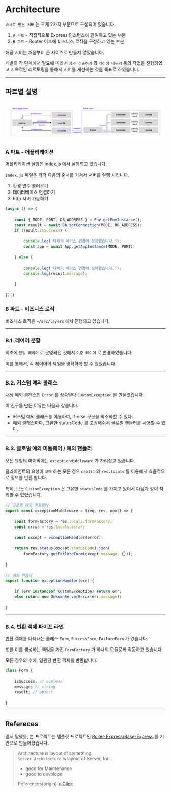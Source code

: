 # Architecture

`과제로 만든 서버` 는 크게 2가지 부분으로 구성되어 있습니다.

1. `A 파트` - 직접적으로 Express 인스턴스에 관여하고 있는 부분
2. `B 파트` - Router 이후에 비즈니스 로직을 구성하고 있는 부분

해당 서버는 처음부터 큰 사이즈로 만들지 않았습니다.

개발의 각 단계에서 필요에 따라서 `함수 추출하기` 와 `레이어 나누기` 등의 작업을 진행하였고 지속적인 리팩토링을 통해서 서버를 개선하는 것을 목표로 하였습니다.

<hr>

## 파트별 설명

<img src="./ARCHITECTURE.png" style="width: 700px;">

### A 파트 - 어플리케이션

어플리케이션 실행은 index.js 에서 실행되고 있습니다.

`index.js` 파일은 각각 다음의 순서를 거쳐서 서버를 실행 시킵니다.

1. 환경 변수 불러오기
2. 데이터베이스 연결하기
3. http 서버 가동하기

```javascript
(async () => {

    const { MODE, PORT, DB_ADDRESS } = Env.getEnvInstance();
    const result = await Db.setConnection(MODE, DB_ADDRESS);
    if (result.isSuccess) {

        console.log('데이터 베이스 연결에 성공했습니다.');
        const app = await App.getAppInstance(MODE, PORT);

    } else {

        console.log('데이터 베이스 연결에 실패했습니다.');
        console.log(result.message);

    }

})()
```

### B 파트 - 비즈니스 로직

비즈니스 로직은 `~/src/layers` 에서 진행되고 있습니다.

<hr>

### B.1. 레이어 분할

최초에 `단일 레이어` 로 운영되던 것에서 `이중 레이어` 로 변경하였습니다.

이를 통해서, 각 레이어의 책임을 명확하게 할 수 있었습니다.

<hr>

### B.2. 커스텀 예외 클래스

내장 예외 클래스인 `Error` 를 상속받아 `CustomException` 을 만들었습니다.

이 친구를 만든 이유는 다음과 같습니다.

- 커스텀 예외 클래스를 이용하여, if-else 구문을 최소화할 수 있다.
- 예외 클래스마다, 고유한 statusCode 를 고정해줘서 글로벌 핸들러를 사용할 수 있다.

<hr>

### B.3. 글로벌 예외 미들웨어 / 예외 핸들러

모든 요청의 마지막에는 `exceptionMiddleware` 가 자리잡고 있습니다.

클라이언트의 요청이 `실패` 하는 모든 경우 `next()` 와 `res.locals` 를 이용해서 효율적으로 정보를 반환 합니다.

특히, 모든 `CustomException` 은 고유한 `statusCode` 를 가지고 있어서 다음과 같이 처리할 수 있었습니다.

```javascript
// 글로벌 예외 미들웨어
export const exceptionMiddleware = (req, res, next) => {

    const formFactory = res.locals.formFactory;
    const error = res.locals.error;

    const except = exceptionHandler(error);

    return res.status(except.statusCode).json(
        formFactory.getFailureForm(except.message, {}));

}

// 예외 핸들러
export function exceptionHandler(err) {

    if (err instanceof CustomException) return err;
    else return new UnkownServerError(err.message);

}
```

<hr>

### B.4. 반환 객체 파이프 라인

반환 객체를 나타내는 클래스 `Form`, `SuccessForm`, `FailureForm` 가 있습니다.

또한 이를 생성하는 책임을 가진 `FormFactory` 가 하나의 모듈로써 작동하고 있습니다.

모든 경우의 수에, 일관된 반환 객체를 반환합니다.

```javascript
class Form {

    isSuccess; // boolean
    message; // string
    result; // object

}
```

<hr>

## Refereces

앞서 말했듯, 본 프로젝트는 탬플릿 프로젝트인 [Boiler-Express/Base-Express](https://github.com/Boiler-Express/Base-Express) 를 기반으로 만들어졌습니다.

> Architecture is layout of something. <br>
> `Server Architecture` is layout of Server, for... <br>
> - good for Maintenance
> - good to develope
>
> References(origin) [> Click](https://www.techopedia.com/definition/30262/server-architecture#:~:text=Server%20architecture%20is%20the%20foundational,the%20services%20that%20it%20provides.)
